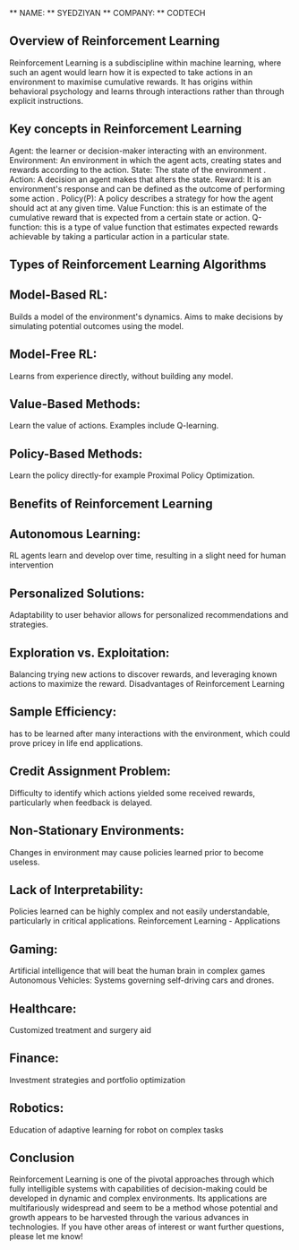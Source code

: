 ** NAME:  ** SYEDZIYAN 
** COMPANY: ** CODTECH  


## Overview of Reinforcement Learning
Reinforcement Learning is a subdiscipline within machine learning, where such an agent would learn how it is expected to take actions in an environment to maximise cumulative rewards. It has origins within behavioral psychology and learns through interactions rather than through explicit instructions.
## Key concepts in Reinforcement Learning
Agent: the learner or decision-maker interacting with an environment.
Environment: An environment in which the agent acts, creating states and rewards according to the action.
State: The state of the environment .
Action: A decision an agent makes that alters the state.
Reward: It is an environment's response and can be defined as the outcome of performing some action .
Policy(P): A policy describes a strategy for how the agent should act at any given time.
Value Function: this is an estimate of the cumulative reward that is expected from a certain state or action.
Q-function: this is a type of value function that estimates expected rewards achievable by taking a particular action in a particular state.
## Types of Reinforcement Learning Algorithms
## Model-Based RL:
Builds a model of the environment's dynamics.
Aims to make decisions by simulating potential outcomes using the model.
## Model-Free RL:
Learns from experience directly, without building any model.
## Value-Based Methods: 
Learn the value of actions. Examples include Q-learning.
## Policy-Based Methods:
Learn the policy directly-for example Proximal Policy Optimization.
## Benefits of Reinforcement Learning
## Autonomous Learning:
RL agents learn and develop over time, resulting in a slight need for human intervention
## Personalized Solutions:
Adaptability to user behavior allows for personalized recommendations and strategies.
## Exploration vs. Exploitation:
Balancing trying new actions to discover rewards, and leveraging known actions to maximize the reward.
Disadvantages of Reinforcement Learning
## Sample Efficiency:
has to be learned after many interactions with the environment, which could prove pricey in life end applications.
## Credit Assignment Problem: 
Difficulty to identify which actions yielded some received rewards, particularly when feedback is delayed.
## Non-Stationary Environments:
Changes in environment may cause policies learned prior to become useless.
## Lack of Interpretability:
Policies learned can be highly complex and not easily understandable, particularly in critical applications.
Reinforcement Learning - Applications
## Gaming:
Artificial intelligence that will beat the human brain in complex games
Autonomous Vehicles: Systems governing self-driving cars and drones.
## Healthcare:
Customized treatment and surgery aid
## Finance:
Investment strategies and portfolio optimization
## Robotics:
Education of adaptive learning for robot on complex tasks
## Conclusion
Reinforcement Learning is one of the pivotal approaches through which fully intelligible systems with capabilities of decision-making could be developed in dynamic and complex environments. Its applications are multifariously widespread and seem to be a method whose potential and growth appears to be harvested through the various advances in technologies. If you have other areas of interest or want further questions, please let me know!
